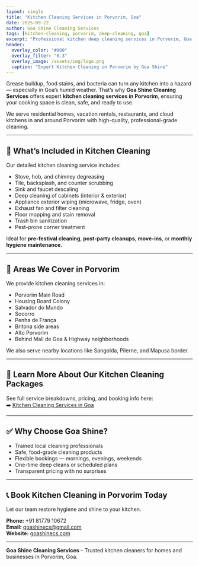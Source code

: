 ```yaml
---
layout: single
title: "Kitchen Cleaning Services in Porvorim, Goa"
date: 2025-09-22
author: Goa Shine Cleaning Services
tags: [kitchen-cleaning, porvorim, deep-cleaning, goa]
excerpt: "Professional kitchen deep cleaning services in Porvorim, Goa — for homes, restaurants, rentals, and more."
header:
  overlay_color: "#000"
  overlay_filter: "0.3"
  overlay_image: /assets/img/logo.png
  caption: "Expert Kitchen Cleaning in Porvorim by Goa Shine"
---
```


Grease buildup, food stains, and bacteria can turn any kitchen into a hazard — especially in Goa’s humid weather. That’s why **Goa Shine Cleaning Services** offers expert **kitchen cleaning services in Porvorim**, ensuring your cooking space is clean, safe, and ready to use.

We serve residential homes, vacation rentals, restaurants, and cloud kitchens in and around Porvorim with high-quality, professional-grade cleaning.

---

## 🧽 What’s Included in Kitchen Cleaning

Our detailed kitchen cleaning service includes:

- Stove, hob, and chimney degreasing  
- Tile, backsplash, and counter scrubbing  
- Sink and faucet descaling  
- Deep cleaning of cabinets (interior & exterior)  
- Appliance exterior wiping (microwave, fridge, oven)  
- Exhaust fan and filter cleaning  
- Floor mopping and stain removal  
- Trash bin sanitization  
- Pest-prone corner treatment

Ideal for **pre-festival cleaning**, **post-party cleanups**, **move-ins**, or **monthly hygiene maintenance**.

---

## 📍 Areas We Cover in Porvorim

We provide kitchen cleaning services in:

- Porvorim Main Road  
- Housing Board Colony  
- Salvador do Mundo  
- Socorro  
- Penha de França  
- Britona side areas  
- Alto Porvorim  
- Behind Mall de Goa & Highway neighborhoods  

We also serve nearby locations like Sangolda, Pilerne, and Mapusa border.

---

## 🔗 Learn More About Our Kitchen Cleaning Packages

See full service breakdowns, pricing, and booking info here:  
➡️ [Kitchen Cleaning Services in Goa](https://goashinecs.com/kitchen-cleaning-services-goa)

---

## ✅ Why Choose Goa Shine?

- Trained local cleaning professionals  
- Safe, food-grade cleaning products  
- Flexible bookings — mornings, evenings, weekends  
- One-time deep cleans or scheduled plans  
- Transparent pricing with no surprises

---

## 📞 Book Kitchen Cleaning in Porvorim Today

Let our team restore hygiene and shine to your kitchen.

**Phone:** +91 81779 10672  
**Email:** [goashinecs@gmail.com](mailto:goashinecs@gmail.com)  
**Website:** [goashinecs.com](https://goashinecs.com)

---

**Goa Shine Cleaning Services** – Trusted kitchen cleaners for homes and businesses in Porvorim, Goa.
